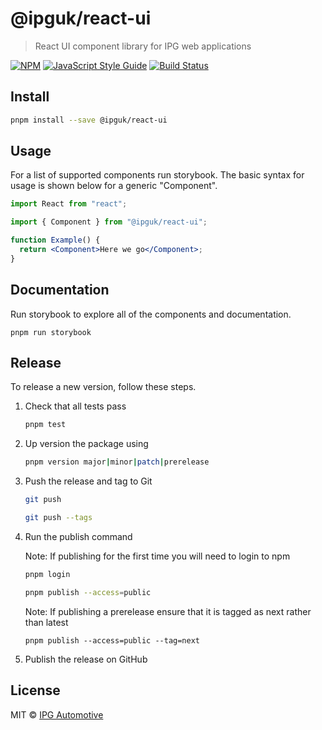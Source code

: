 # @ipguk/react-ui

> React UI component library for IPG web applications

[![NPM](https://img.shields.io/npm/v/@ipguk/react-ui.svg)](https://www.npmjs.com/package/@ipguk/react-ui) [![JavaScript Style Guide](https://img.shields.io/badge/code_style-standard-brightgreen.svg)](https://standardjs.com) [![Build Status](https://github.com/IPG-Automotive-UK/react-ui/workflows/Tests/badge.svg)](https://github.com/IPG-Automotive-UK/react-ui/actions)

## Install

```bash
pnpm install --save @ipguk/react-ui
```

## Usage

For a list of supported components run storybook. The basic syntax for usage is shown below for a generic "Component".

```jsx
import React from "react";

import { Component } from "@ipguk/react-ui";

function Example() {
  return <Component>Here we go</Component>;
}
```

## Documentation

Run storybook to explore all of the components and documentation.

```
pnpm run storybook
```

## Release

To release a new version, follow these steps.

1. Check that all tests pass

   ```bash
   pnpm test
   ```

2. Up version the package using

   ```bash
   pnpm version major|minor|patch|prerelease

   ```

3. Push the release and tag to Git

   ```bash
   git push

   ```

   ```bash
   git push --tags

   ```

4. Run the publish command

   Note: If publishing for the first time you will need to login to npm

   ```bash
   pnpm login

   ```

   ```bash
   pnpm publish --access=public
   ```

   Note: If publishing a prerelease ensure that it is tagged as next rather than latest

   ```
   pnpm publish --access=public --tag=next
   ```

5. Publish the release on GitHub

## License

MIT © [IPG Automotive](https://ipg-automotive.com/)
